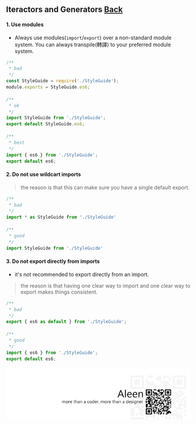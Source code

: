## Iteractors and Generators [**Back**](./../README.md)

#### 1. Use modules

- Always use modules(`import`/`export`) over a non-standard module system. You can always transpile(轉譯) to your preferred module system.

```js
/**
 * bad
 */
const StyleGuide = require('./StyleGuide');
module.exports = StyleGuide.es6;

/**
 * ok
 */
import StyleGuide from './StyleGuide';
export default StyleGuide.es6;

/**
 * best
 */
import { es6 } from './StyleGuide';
export default es6;
```

#### 2. Do not use wildcart imports

> the reason is that this can make sure you have a single default export.

```js
/**
 * bad
 */
import * as StyleGuide from './StyleGuide'

/**
 * good
 */
import StyleGuide from './StyleGuide'
```

#### 3. Do not export directly from imports

- it's not recommended to export directly from an import.

> the reason is that having one clear way to import and one clear way to export makes things consistent.

```js
/**
 * bad
 */
export { es6 as default } from './StyleGuide';

/**
 * good
 */
import { es6 } from './StyleGuide';
export default es6;
```

<a href="http://aleen42.github.io/" target="_blank" ><img src="./../pic/tail.gif"></a>